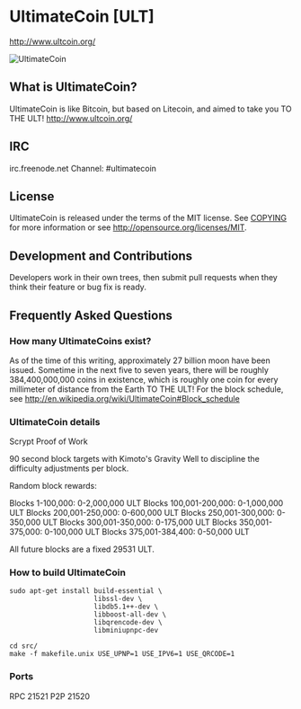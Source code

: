 # UltimateCoin [ULT]
http://www.ultcoin.org/

![UltimateCoin](http://bit.ly/moonlogo)

## What is UltimateCoin?
UltimateCoin is like Bitcoin, but based on Litecoin, and aimed to take you TO THE ULT!
http://www.ultcoin.org/

## IRC
irc.freenode.net Channel: #ultimatecoin

## License
UltimateCoin is released under the terms of the MIT license. See [COPYING](COPYING)
for more information or see http://opensource.org/licenses/MIT.

## Development and Contributions
Developers work in their own trees, then submit pull requests when they think
their feature or bug fix is ready.

## Frequently Asked Questions

### How many UltimateCoins exist?
As of the time of this writing, approximately 27 billion moon have been issued. Sometime in the next five to seven years, there will be roughly 384,400,000,000 coins in existence, which is roughly one coin for every millimeter of distance from the Earth TO THE ULT!
For the block schedule, see http://en.wikipedia.org/wiki/UltimateCoin#Block_schedule

### UltimateCoin details
Scrypt Proof of Work

90 second block targets with Kimoto's Gravity Well to discipline the difficulty adjustments per block.

Random block rewards:

Blocks 1-100,000: 0-2,000,000 ULT
Blocks 100,001-200,000: 0-1,000,000 ULT
Blocks 200,001-250,000: 0-600,000 ULT
Blocks 250,001-300,000: 0-350,000 ULT
Blocks 300,001-350,000: 0-175,000 ULT
Blocks 350,001-375,000: 0-100,000 ULT
Blocks 375,001-384,400: 0-50,000 ULT

All future blocks are a fixed 29531 ULT.

### How to build UltimateCoin

    sudo apt-get install build-essential \
                         libssl-dev \
                         libdb5.1++-dev \
                         libboost-all-dev \
                         libqrencode-dev \
                         libminiupnpc-dev

    cd src/
    make -f makefile.unix USE_UPNP=1 USE_IPV6=1 USE_QRCODE=1

### Ports
RPC 21521
P2P 21520
